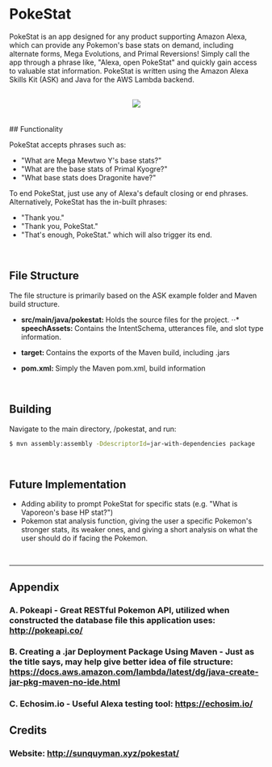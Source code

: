 # PokeStat
PokeStat is an app designed for any product supporting Amazon Alexa, which can provide any Pokemon's base stats on demand, including alternate forms, Mega Evolutions, and Primal Reversions! Simply call the app through a phrase like, "Alexa, open PokeStat" and quickly gain access to valuable stat information. PokeStat is written using the Amazon Alexa Skills Kit (ASK) and Java for the AWS Lambda backend.

<br>
<div align="center"><img src="http://sunquyman.xyz/pokestat/img/PokeStatLogo_108x108.png"/></div>
<br>
<br>
## Functionality

PokeStat accepts phrases such as:
* "What are Mega Mewtwo Y's base stats?"
* "What are the base stats of Primal Kyogre?"
* "What base stats does Dragonite have?"

To end PokeStat, just use any of Alexa's default closing or end phrases. Alternatively, PokeStat has the in-built phrases:
* "Thank you."
* "Thank you, PokeStat."
* "That's enough, PokeStat."
which will also trigger its end.
<br>


## File Structure

The file structure is primarily based on the ASK example folder and Maven build structure.

* <b>src/main/java/pokestat: </b> Holds the source files for the project.
⋅⋅* <b>speechAssets: </b> Contains the IntentSchema, utterances file, and slot type information.

* <b>target: </b> Contains the exports of the Maven build, including .jars<br>
* <b>pom.xml: </b> Simply the Maven pom.xml, build information
<br>

## Building 
Navigate to the main directory, /pokestat, and run:
```bash
$ mvn assembly:assembly -DdescriptorId=jar-with-dependencies package
```
<br>

## Future Implementation
* Adding ability to prompt PokeStat for specific stats (e.g. "What is Vaporeon's base HP stat?")
* Pokemon stat analysis function, giving the user a specific Pokemon's stronger stats, its weaker ones, and giving a short analysis on what the user should do if facing the Pokemon.
<br>

-----------------------------------------------------------------------------------------

## Appendix

### A. Pokeapi - Great RESTful Pokemon API, utilized when constructed the database file this application uses: http://pokeapi.co/

### B. Creating a .jar Deployment Package Using Maven - Just as the title says, may help give better idea of file structure: https://docs.aws.amazon.com/lambda/latest/dg/java-create-jar-pkg-maven-no-ide.html

### C. Echosim.io - Useful Alexa testing tool: https://echosim.io/

## Credits

### Website: http://sunquyman.xyz/pokestat/


